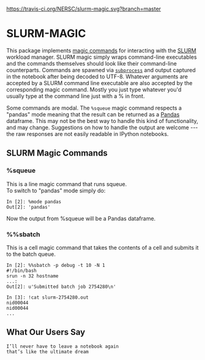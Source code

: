 
https://travis-ci.org/NERSC/slurm-magic.svg?branch=master

SLURM-MAGIC
===========

This package implements [magic commands](http://ipython.readthedocs.io/en/stable/interactive/magics.html) for interacting with the [SLURM](http://slurm.schedmd.com/) workload manager.
SLURM magic simply wraps command-line executables and the commands themselves should look like their command-line counterparts.
Commands are spawned via [`subprocess`](https://docs.python.org/library/subprocess.html) and output captured in the notebook after being decoded to UTF-8.
Whatever arguments are accepted by a SLURM command line executable are also accepted by the corresponding magic command.
Mostly you just type whatever you'd usually type at the command line just with a % in front.

Some commands are modal.
The `%squeue` magic command respects a "pandas" mode meaning that the result can be returned as a [Pandas](http://pandas.pydata.org/pandas-docs/stable/) dataframe.
This may not be the best way to handle this kind of functionality, and may change.
Suggestions on how to handle the output are welcome --- the raw responses are not easily readable in IPython notebooks.

SLURM Magic Commands
--------------------

### %squeue

This is a line magic command that runs squeue.  
To switch to "pandas" mode simply do:

    In [2]: %mode pandas
    Out[2]: 'pandas'

Now the output from %squeue will be a Pandas dataframe.

### %%sbatch

This is a cell magic command that takes the contents of a cell and submits it to the batch queue.

    In [2]: %%sbatch -p debug -t 10 -N 1
    #!/bin/bash
    srun -n 32 hostname
    ...: 
    Out[2]: u'Submitted batch job 2754280\n'
    
    In [3]: !cat slurm-2754280.out
    nid00044
    nid00044
    ...

What Our Users Say
------------------

    I’ll never have to leave a notebook again
    that’s like the ultimate dream
